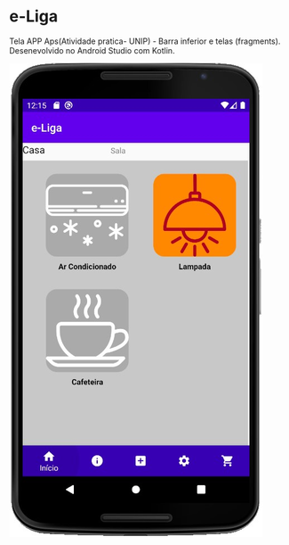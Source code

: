 # e-Liga
Tela APP Aps(Atividade pratica- UNIP) - 
Barra inferior e telas (fragments).
Desenevolvido no Android Studio com Kotlin.


![Tela1](tela.jpg)
